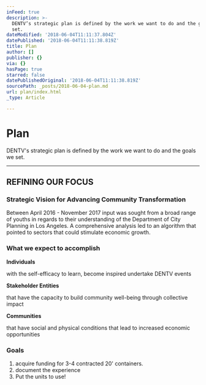 ```yaml
---
inFeed: true
description: >-
  DENTV’s strategic plan is defined by the work we want to do and the goals we
  set.
dateModified: '2018-06-04T11:11:37.804Z'
datePublished: '2018-06-04T11:11:38.819Z'
title: Plan
author: []
publisher: {}
via: {}
hasPage: true
starred: false
datePublishedOriginal: '2018-06-04T11:11:38.819Z'
sourcePath: _posts/2018-06-04-plan.md
url: plan/index.html
_type: Article

---
```

# Plan

DENTV's strategic plan is defined by the work we want to do and the goals we set.

---

## REFINING OUR FOCUS

### Strategic Vision for Advancing Community Transformation

Between April 2016 - November 2017 input was sought from a broad range of youths in regards to their understanding of the Department of City Planning in Los Angeles. A comprehensive analysis led to an algorithm that pointed to sectors that could stimulate economic growth.

### What we expect to accomplish

**Individuals**

with the self-efficacy to learn, become inspired undertake DENTV events

**Stakeholder Entities**

that have the capacity to build community well-being through collective impact

**Communities**

that have social and physical conditions that lead to increased economic opportunities

### Goals

1. acquire funding for 3-4 contracted 20' containers.
2. document the experience
3. Put the units to use!
